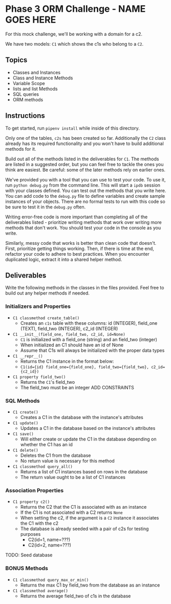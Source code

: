 # Phase 3 ORM Challenge - NAME GOES HERE

For this mock challenge, we'll be working with a domain for a c2.

We have two models: `C1` which shows the c1s who belong to a `C2`.

## Topics

- Classes and Instances
- Class and Instance Methods
- Variable Scope
- lists and list Methods
- SQL queries
- ORM methods

## Instructions

To get started, run `pipenv install` while inside of this directory.

Only one of the tables, `c2s` has been created so far. Additionally the `C2`
class already has its required functionality and you won't have to build
additional methods for it.

Build out all of the methods listed in the deliverables for `C1`. The methods are listed
in a suggested order, but you can feel free to tackle the ones you think are
easiest. Be careful: some of the later methods rely on earlier ones.

We've provided you with a tool that you can use to test your code. To use it,
run `python debug.py` from the command line. This will start a `ipdb` session
with your classes defined. You can test out the methods that you write here. You
can add code to the `debug.py` file to define variables and create sample
instances of your objects. There are no formal tests to run with this code so be
sure to test it in the `debug.py` often.

Writing error-free code is more important than completing all of the
deliverables listed - prioritize writing methods that work over writing more
methods that don't work. You should test your code in the console as you write.

Similarly, messy code that works is better than clean code that doesn't. First,
prioritize getting things working. Then, if there is time at the end, refactor
your code to adhere to best practices. When you encounter duplicated logic,
extract it into a shared helper method.

## Deliverables

Write the following methods in the classes in the files provided. Feel free to
build out any helper methods if needed.

### Initializers and Properties

- `C1 classmethod create_table()`
  - Creates an `c1s` table with these columns: id (INTEGER), field_one (TEXT),
  field_two (INTEGER), c2_id (INTEGER)
- `C1 __init__(field_one, field_two, c2_id, id=None)`
  - `C1` is initialized with a field_one (string) and an field_two (integer)
  - When initialized an C1 should have an id of None
  - Assume that C1s will always be initialized with the proper data types
- `C1 __repr__()`
  - Returns the C1 instance in the format below:
  - `C1(id={id} field_one={field_one}, field_two={field_two}, c2_id={c2_id})`
- `C1 property field_two()`
  - Returns the `C1`'s field_two
  - The field_two must be an integer ADD CONSTRAINTS

### SQL Methods

- `C1 create()`
  - Creates a C1 in the database with the instance's attributes
- `C1 update()`
  - Updates a C1 in the database based on the instance's attributes
- `C1 save()`
  - Will either create or update the C1 in the database depending on whether the C1 has an id
- `C1 delete()`
  - Deletes the C1 from the database
  - No return value is necessary for this method
- `C1 classmethod query_all()`
  - Returns a list of C1 instances based on rows in the database
  - The return value ought to be a list of C1 instances

### Association Properties

- `C1 property c2()`
  - Returns the C2 that the C1 is associated with as an instance
  - If the C1 is not associated with a C2 returns `None`
  - When setting the c2, if the argument is a `C2` instance it associates the
  C1 with the c2
  - The database is already seeded with a pair of c2s for testing purposes
    - C2(id=1, name=???)
    - C2(id=2, name=???)

TODO: Seed database

### BONUS Methods

- `C1 classmethod query_max_or_min()`
  - Returns the max C1 by field_two from the database as an instance
- `C1 classmethod average()`
  - Returns the average field_two of c1s in the database
